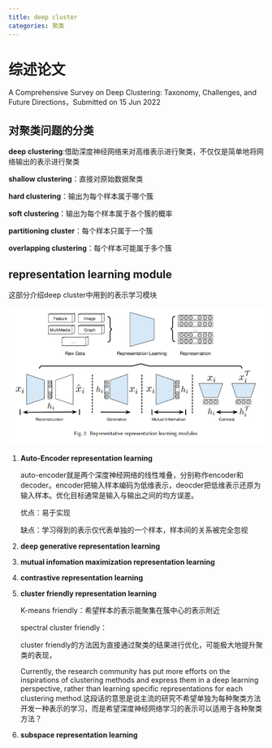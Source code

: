 ```yaml
---
title: deep cluster
categories: 聚类
---
```


# 综述论文
A Comprehensive Survey on Deep Clustering: Taxonomy, Challenges, and Future Directions，Submitted on 15 Jun 2022

## 对聚类问题的分类

**deep clustering**:借助深度神经网络来对高维表示进行聚类，不仅仅是简单地将网络输出的表示进行聚类

**shallow clustering**：直接对原始数据聚类

**hard clustering**：输出为每个样本属于哪个簇

**soft clustering**：输出为每个样本属于各个簇的概率

**partitioning cluster**：每个样本只属于一个簇

**overlapping clustering**：每个样本可能属于多个簇

## representation learning module
这部分介绍deep cluster中用到的表示学习模块

![picture 1](../../images/a686521b1c28668688e636a59726be1f3c6c8ec6ade1e6febcbf3a1c134cca40.png)  

1. **Auto-Encoder representation learning**
   
   auto-encoder就是两个深度神经网络的线性堆叠，分别称作encoder和decoder。encoder把输入样本编码为低维表示，deocder把低维表示还原为输入样本。优化目标通常是输入与输出之间的均方误差。

   优点：易于实现

   缺点：学习得到的表示仅代表单独的一个样本，样本间的关系被完全忽视

2. **deep generative representation learning**
   
3. **mutual infomation maximization representation learning**
4. **contrastive representation learning**
5. **cluster friendly representation learning**
   
   K-means friendly：希望样本的表示能聚集在簇中心的表示附近

   spectral cluster friendly：

   cluster friendly的方法因为直接通过聚类的结果进行优化，可能极大地提升聚类的表现，

   Currently, the
   research community has put more efforts on the inspirations of clustering methods and express
   them in a deep learning perspective, rather than learning specific representations for each clustering method.这段话的意思是说主流的研究不希望单独为每种聚类方法开发一种表示的学习，而是希望深度神经网络学习的表示可以适用于各种聚类方法？

6. **subspace representation learning**
   


